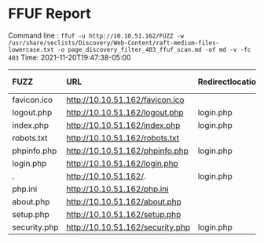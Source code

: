 # FFUF Report

  Command line : `ffuf -u http://10.10.51.162/FUZZ -w /usr/share/seclists/Discovery/Web-Content/raft-medium-files-lowercase.txt -o page_discovery_filter_403_ffuf_scan.md -of md -v -fc 403`
  Time: 2021-11-20T19:47:38-05:00

  | FUZZ | URL | Redirectlocation | Position | Status Code | Content Length | Content Words | Content Lines | Content Type | ResultFile |
  | :- | :-- | :--------------- | :---- | :------- | :---------- | :------------- | :------------ | :--------- | :----------- |
  | favicon.ico | http://10.10.51.162/favicon.ico |  | 102 | 200 | 1406 | 5 | 2 | image/vnd.microsoft.icon |  |
  | logout.php | http://10.10.51.162/logout.php | login.php | 148 | 302 | 0 | 1 | 1 | text/html |  |
  | index.php | http://10.10.51.162/index.php | login.php | 1 | 302 | 0 | 1 | 1 | text/html |  |
  | robots.txt | http://10.10.51.162/robots.txt |  | 237 | 200 | 26 | 3 | 2 | text/plain |  |
  | phpinfo.php | http://10.10.51.162/phpinfo.php | login.php | 268 | 302 | 0 | 1 | 1 | text/html |  |
  | login.php | http://10.10.51.162/login.php |  | 4 | 200 | 1523 | 89 | 77 | text/html;charset=utf-8 |  |
  | . | http://10.10.51.162/. | login.php | 366 | 302 | 0 | 1 | 1 | text/html |  |
  | php.ini | http://10.10.51.162/php.ini |  | 404 | 200 | 148 | 17 | 5 |  |  |
  | about.php | http://10.10.51.162/about.php |  | 478 | 200 | 4840 | 331 | 109 | text/html;charset=utf-8 |  |
  | setup.php | http://10.10.51.162/setup.php |  | 1065 | 200 | 4066 | 308 | 123 | text/html;charset=utf-8 |  |
  | security.php | http://10.10.51.162/security.php | login.php | 1626 | 302 | 0 | 1 | 1 | text/html |  |
  